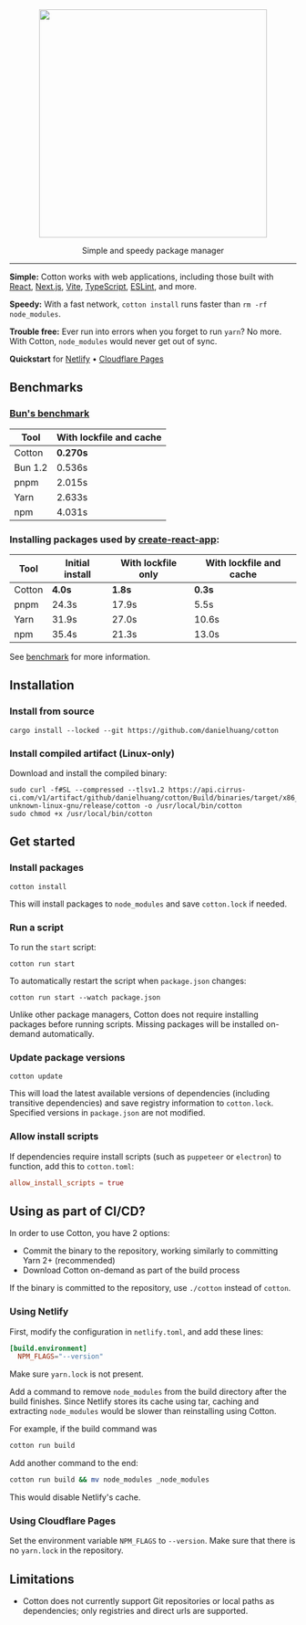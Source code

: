 <div align="center">
	<img width="400" src="logo.svg">
</div>

<p align="center">
  Simple and speedy package manager
</p>

---

**Simple:** Cotton works with web applications, including those built with [React](https://reactjs.org/), [Next.js](https://nextjs.org/), [Vite](https://vitejs.dev/), [TypeScript](https://www.typescriptlang.org/), [ESLint](https://eslint.org/), and more.

**Speedy:** With a fast network, `cotton install` runs faster than `rm -rf node_modules`.

**Trouble free:** Ever run into errors when you forget to run `yarn`? No more. With Cotton, `node_modules` would never get out of sync.

**Quickstart** for [Netlify](#using-netlify) • [Cloudflare Pages](#using-cloudflare-pages)

## Benchmarks

### [Bun's benchmark](https://github.com/oven-sh/bun/tree/main/bench/install)

| Tool    | With lockfile and cache |
| ------- | ----------------------- |
| Cotton  | **0.270s**              |
| Bun 1.2 | 0.536s                  |
| pnpm    | 2.015s                  |
| Yarn    | 2.633s                  |
| npm     | 4.031s                  |

### Installing packages used by [create-react-app](https://create-react-app.dev/):

| Tool   | Initial install | With lockfile only | With lockfile and cache |
| ------ | --------------- | ------------------ | ----------------------- |
| Cotton | **4.0s**        | **1.8s**           | **0.3s**                |
| pnpm   | 24.3s           | 17.9s              | 5.5s                    |
| Yarn   | 31.9s           | 27.0s              | 10.6s                   |
| npm    | 35.4s           | 21.3s              | 13.0s                   |

See [benchmark](benchmark.md) for more information.

## Installation

### Install from source

```
cargo install --locked --git https://github.com/danielhuang/cotton
```

### Install compiled artifact (Linux-only)

Download and install the compiled binary:

```
sudo curl -f#SL --compressed --tlsv1.2 https://api.cirrus-ci.com/v1/artifact/github/danielhuang/cotton/Build/binaries/target/x86_64-unknown-linux-gnu/release/cotton -o /usr/local/bin/cotton
sudo chmod +x /usr/local/bin/cotton
```

## Get started

### Install packages

```
cotton install
```

This will install packages to `node_modules` and save `cotton.lock` if needed.

### Run a script

To run the `start` script:

```
cotton run start
```

To automatically restart the script when `package.json` changes:

```
cotton run start --watch package.json
```

Unlike other package managers, Cotton does not require installing packages before running scripts. Missing packages will be installed on-demand automatically.

### Update package versions

```
cotton update
```

This will load the latest available versions of dependencies (including transitive dependencies) and save registry information to `cotton.lock`. Specified versions in `package.json` are not modified.

### Allow install scripts

If dependencies require install scripts (such as `puppeteer` or `electron`) to function, add this to `cotton.toml`:

```toml
allow_install_scripts = true
```

## Using as part of CI/CD?

In order to use Cotton, you have 2 options:

- Commit the binary to the repository, working similarly to committing Yarn 2+ (recommended)
- Download Cotton on-demand as part of the build process

If the binary is committed to the repository, use `./cotton` instead of `cotton`.

### Using Netlify

First, modify the configuration in `netlify.toml`, and add these lines:

```toml
[build.environment]
  NPM_FLAGS="--version"
```

Make sure `yarn.lock` is not present.

Add a command to remove `node_modules` from the build directory after the build finishes. Since Netlify stores its cache using tar, caching and extracting `node_modules` would be slower than reinstalling using Cotton.

For example, if the build command was

```sh
cotton run build
```

Add another command to the end:

```sh
cotton run build && mv node_modules _node_modules
```

This would disable Netlify's cache.

### Using Cloudflare Pages

Set the environment variable `NPM_FLAGS` to `--version`. Make sure that there is no `yarn.lock` in the repository.

## Limitations

- Cotton does not currently support Git repositories or local paths as dependencies; only registries and direct urls are supported.
